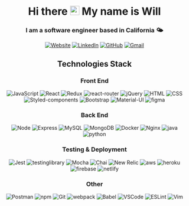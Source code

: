 <div align="center">

# Hi there <img src="https://media.giphy.com/media/hvRJCLFzcasrR4ia7z/giphy.gif" width="25px"> My name is Will

### I am a software engineer based in California 🌤
[![Website](https://img.shields.io/badge/Portfolio-009688?&style=for-the-badge&logo=windowsterminal&logoColor=white&link=https://www.willtrinh.com/)](https://www.willtrinh.com/)
[![LinkedIn](https://img.shields.io/badge/Linkedin-0A66C2?&style=for-the-badge&logo=linkedin&logoColor=white&link=https://www.linkedin.com/in/williamtrinh)](https://www.linkedin.com/in/williamtrinh/)
[![GitHub](https://img.shields.io/badge/Github-181717?&style=for-the-badge&logo=github&logoColor=white&link=https://github.com/willtrinh)](https://github.com/willtrinh)
[![Gmail](https://img.shields.io/badge/Email-EA4335?&style=for-the-badge&logo=gmail&logoColor=white&link=mailto:williamltrinh@gmail.com)](mailto:williamltrinh@gmail.com)

## Technologies Stack

### Front End 

![JavaScript](https://img.shields.io/badge/JavaScript-F7DF1E?&style=for-the-badge&logo=javascript&logoColor=white)
![React](https://img.shields.io/badge/React-61DAFB?logo=react&logoColor=white&style=for-the-badge)
![Redux](https://img.shields.io/badge/Redux-764ABC?logo=Redux&logoColor=white&style=for-the-badge)
![react-router](https://img.shields.io/badge/React%20Router-CA4245?logo=react-router&logoColor=white&style=for-the-badge)
![jQuery](https://img.shields.io/badge/jQuery-0769AD?&style=for-the-badge&logo=jQuery&logoColor=white)
![HTML](https://img.shields.io/badge/HTML5-E34F26?&style=for-the-badge&logo=html5&logoColor=white)
![CSS](https://img.shields.io/badge/CSS3-1572B6?&style=for-the-badge&logo=css3&logoColor=white)
![Styled-components](https://img.shields.io/badge/Styled%20Components-DB7093?&style=for-the-badge&logo=styled-components&logoColor=white)
![Bootstrap](https://img.shields.io/badge/Bootstrap-7952B3?&style=for-the-badge&logo=bootstrap&logoColor=white)
![Material-UI](https://img.shields.io/badge/Material%20UI-0081CB?&style=for-the-badge&logo=materialui&logoColor=white)
![figma](https://img.shields.io/badge/Figma-F24E1E?&style=for-the-badge&logo=figma&logoColor=white)

### Back End

![Node](https://img.shields.io/badge/Node.js-339933?&style=for-the-badge&logo=nodedotjs&logoColor=white)
![Express](https://img.shields.io/badge/Express-000000?&style=for-the-badge&logo=express)
![MySQL](https://img.shields.io/badge/MySQL-4479A1?&style=for-the-badge&logo=mysql&logoColor=white)
![MongoDB](https://img.shields.io/badge/MongoDB-47A248?&style=for-the-badge&logo=mongodb&logoColor=white)
![Docker](https://img.shields.io/badge/Docker-2496ED?&style=for-the-badge&logo=Docker&logoColor=white)
![Nginx](https://img.shields.io/badge/Nginx-009639?&style=for-the-badge&logo=Nginx&logoColor=white)
![java](https://img.shields.io/badge/Java-007396?&style=for-the-badge&logo=java&logoColor=white)
![python](https://img.shields.io/badge/Python-3776AB?&style=for-the-badge&logo=python&logoColor=white)

### Testing & Deployment

![Jest](https://img.shields.io/badge/Jest-C21325?&style=for-the-badge&logo=Jest&logoColor=white)
![testinglibrary](https://img.shields.io/badge/Testing%20Library-E33332?&style=for-the-badge&logo=testing-library&logoColor=white)
![Mocha](https://img.shields.io/badge/Mocha-8D6748?&style=for-the-badge&logo=Mocha&logoColor=white)
![Chai](https://img.shields.io/badge/Chai-A30701?&style=for-the-badge&logo=Chai&logoColor=white)
![New Relic](https://img.shields.io/badge/New%20Relic-008C99?&style=for-the-badge&logo=new-relic&logoColor=white)
![aws](https://img.shields.io/badge/AWS-232F3E?&style=for-the-badge&logo=amazon-aws&logoColor=white)
![heroku](https://img.shields.io/badge/Heroku-430098?&style=for-the-badge&logo=heroku&logoColor=white)
![firebase](https://img.shields.io/badge/Firebase-FFCA28?&style=for-the-badge&logo=firebase&logoColor=white)
![netlify](https://img.shields.io/badge/Netlify-00C7B7?&style=for-the-badge&logo=netlify&logoColor=white)
### Other


![Postman](https://img.shields.io/badge/Postman-FF6C37?&style=for-the-badge&logo=postman&logoColor=white)
![npm](https://img.shields.io/badge/npm-CB3837?&style=for-the-badge&logo=npm&logoColor=white)
![Git](https://img.shields.io/badge/Git-F05032?&style=for-the-badge&logo=git&logoColor=white)
![webpack](https://img.shields.io/badge/Webpack-8DD6F9?&style=for-the-badge&logo=webpack&logoColor=white)
![Babel](https://img.shields.io/badge/Babel-F9DC3E?&style=for-the-badge&logo=babel&logoColor=white)
![VSCode](https://img.shields.io/badge/VSCode-007ACC?&style=for-the-badge&logo=visual-studio-code&logoColor=white)
![ESLint](https://img.shields.io/badge/ESLint-4B32C3?&style=for-the-badge&logo=eslint&logoColor=white)
![Vim](https://img.shields.io/badge/Vim-019733?&style=for-the-badge&logo=vim&logoColor=white)

<!-- <img src="https://github-readme-stats.vercel.app/api?username=willtrinh&show_icons=true&count_private=true&theme=dracula&locale=en" alt="github-stats" /> -->

</div>
